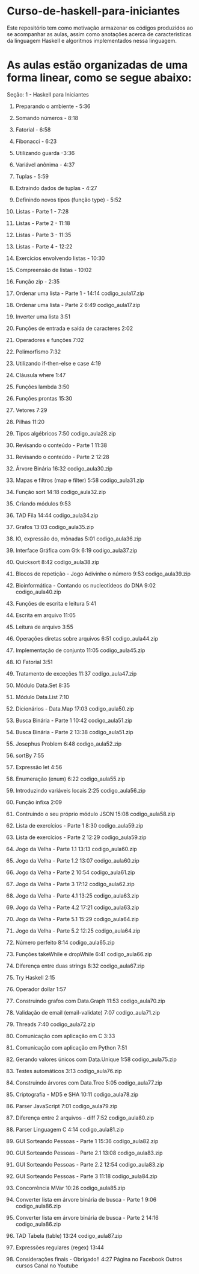 # Curso-de-haskell-para-iniciantes

Este repositório tem como motivação armazenar os códigos produzidos ao se acompanhar as aulas, assim como anotações acerca
de caracteristicas da linguagem Haskell e algoritmos implementados nessa linguagem.

# As aulas estão organizadas de uma forma linear, como se segue abaixo:

Seção: 1 - Haskell para Iniciantes

1. Preparando o ambiente - 5:36

2. Somando números - 8:18
3. Fatorial - 6:58
4. Fibonacci - 6:23
5. Utilizando guarda -3:36
6. Variável anônima - 4:37
7. Tuplas - 5:59
8. Extraindo dados de tuplas - 4:27
9. Definindo novos tipos (função type) - 5:52
10. Listas - Parte 1 - 7:28
11. Listas - Parte 2 - 11:18
12. Listas - Parte 3 - 11:35
13. Listas - Parte 4 - 12:22
14. Exercícios envolvendo listas - 10:30
15. Compreensão de listas - 10:02
16. Função zip - 2:35
17. Ordenar uma lista - Parte 1 - 14:14
codigo_aula17.zip
18. Ordenar uma lista - Parte 2
6:49
codigo_aula17.zip
19. Inverter uma lista
3:51
20. Funções de entrada e saída de caracteres
2:02
21. Operadores e funções
7:02
22. Polimorfismo
7:32
23. Utilizando if-then-else e case
4:19
24. Cláusula where
1:47
25. Funções lambda
3:50
26. Funções prontas
15:30
27. Vetores
7:29
28. Pilhas
11:20
29. Tipos algébricos
7:50
codigo_aula28.zip
30. Revisando o conteúdo - Parte 1
11:38
31. Revisando o conteúdo - Parte 2
12:28
32. Árvore Binária
16:32
codigo_aula30.zip
33. Mapas e filtros (map e filter)
5:58
codigo_aula31.zip
34. Função sort
14:18
codigo_aula32.zip
35. Criando módulos
9:53
36. TAD Fila
14:44
codigo_aula34.zip
37. Grafos
13:03
codigo_aula35.zip
38. IO, expressão do, mônadas
5:01
codigo_aula36.zip
39. Interface Gráfica com Gtk
6:19
codigo_aula37.zip
40. Quicksort
8:42
codigo_aula38.zip
41. Blocos de repetição - Jogo Adivinhe o número
9:53
codigo_aula39.zip
42. Bioinformática - Contando os nucleotídeos do DNA
9:02
codigo_aula40.zip
43. Funções de escrita e leitura
5:41
44. Escrita em arquivo
11:05
45. Leitura de arquivo
3:55
46. Operações diretas sobre arquivos
6:51
codigo_aula44.zip
47. Implementação de conjunto
11:05
codigo_aula45.zip
48. IO Fatorial
3:51
49. Tratamento de exceções
11:37
codigo_aula47.zip
50. Módulo Data.Set
8:35
51. Módulo Data.List
7:10
52. Dicionários - Data.Map
17:03
codigo_aula50.zip
53. Busca Binária - Parte 1
10:42
codigo_aula51.zip
54. Busca Binária - Parte 2
13:38
codigo_aula51.zip
55. Josephus Problem
6:48
codigo_aula52.zip
56. sortBy
7:55
57. Expressão let
4:56
58. Enumeração (enum)
6:22
codigo_aula55.zip
59. Introduzindo variáveis locais
2:25
codigo_aula56.zip
60. Função infixa
2:09
61. Contruindo o seu próprio módulo JSON
15:08
codigo_aula58.zip
62. Lista de exercícios - Parte 1
8:30
codigo_aula59.zip
63. Lista de exercícios - Parte 2
12:29
codigo_aula59.zip
64. Jogo da Velha - Parte 1.1
13:13
codigo_aula60.zip
65. Jogo da Velha - Parte 1.2
13:07
codigo_aula60.zip
66. Jogo da Velha - Parte 2
10:54
codigo_aula61.zip
67. Jogo da Velha - Parte 3
17:12
codigo_aula62.zip
68. Jogo da Velha - Parte 4.1
13:25
codigo_aula63.zip
69. Jogo da Velha - Parte 4.2
17:21
codigo_aula63.zip
70. Jogo da Velha - Parte 5.1
15:29
codigo_aula64.zip
71. Jogo da Velha - Parte 5.2
12:25
codigo_aula64.zip
72. Número perfeito
8:14
codigo_aula65.zip
73. Funções takeWhile e dropWhile
6:41
codigo_aula66.zip
74. Diferença entre duas strings
8:32
codigo_aula67.zip
75. Try Haskell
2:15
76. Operador dollar
1:57
77. Construindo grafos com Data.Graph
11:53
codigo_aula70.zip
78. Validação de email (email-validate)
7:07
codigo_aula71.zip
79. Threads
7:40
codigo_aula72.zip
80. Comunicação com aplicação em C
3:33
81. Comunicação com aplicação em Python
7:51
82. Gerando valores únicos com Data.Unique
1:58
codigo_aula75.zip
83. Testes automáticos
3:13
codigo_aula76.zip
84. Construindo árvores com Data.Tree
5:05
codigo_aula77.zip
85. Criptografia - MD5 e SHA
10:11
codigo_aula78.zip
86. Parser JavaScript
7:01
codigo_aula79.zip
87. Diferença entre 2 arquivos - diff
7:52
codigo_aula80.zip
88. Parser Linguagem C
4:14
codigo_aula81.zip
89. GUI Sorteando Pessoas - Parte 1
15:36
codigo_aula82.zip
90. GUI Sorteando Pessoas - Parte 2.1
13:08
codigo_aula83.zip
91. GUI Sorteando Pessoas - Parte 2.2
12:54
codigo_aula83.zip
92. GUI Sorteando Pessoas - Parte 3
11:18
codigo_aula84.zip
93. Concorrência MVar
10:26
codigo_aula85.zip
94. Converter lista em árvore binária de busca - Parte 1
9:06
codigo_aula86.zip
95. Converter lista em árvore binária de busca - Parte 2
14:16
codigo_aula86.zip
96. TAD Tabela (table)
13:24
codigo_aula87.zip
97. Expressões regulares (regex)
13:44
98. Considerações finais - Obrigado!!
4:27
Página no Facebook
Outros cursos
Canal no Youtube
